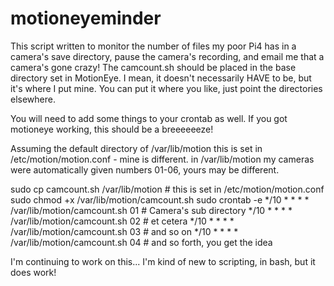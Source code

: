 # motioneyeminder
This script written to monitor the number of files my poor Pi4 has in a camera's save directory, pause the camera's recording, and email me that a camera's gone crazy! 
The camcount.sh should be placed in the base directory set in MotionEye. I mean, it doesn't necessarily HAVE to be, but it's where I put mine. You can put it where you like, just point the directories elsewhere.

You will need to add some things to your crontab as well.
If you got motioneye working, this should be a breeeeeeze!

Assuming the default directory of /var/lib/motion 
this is set in /etc/motion/motion.conf - mine is different.
in /var/lib/motion my cameras were automatically given numbers 01-06, yours may be different.

sudo cp camcount.sh /var/lib/motion # this is set in /etc/motion/motion.conf
sudo chmod +x /var/lib/motion/camcount.sh
sudo crontab -e
 */10 * * * * /var/lib/motion/camcount.sh 01 # Camera's sub directory
 */10 * * * * /var/lib/motion/camcount.sh 02 # et cetera
 */10 * * * * /var/lib/motion/camcount.sh 03 # and so on
 */10 * * * * /var/lib/motion/camcount.sh 04 # and so forth, you get the idea

I'm continuing to work on this... I'm kind of new to scripting, in bash, but it does work!
